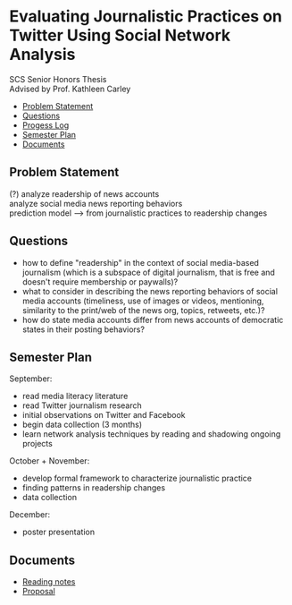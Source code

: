 # Evaluating Journalistic Practices on Twitter Using Social Network Analysis
SCS Senior Honors Thesis  
Advised by Prof. Kathleen Carley

- [Problem Statement](#problem-statement)
- [Questions](#questions)
- [Progess Log](/ProgressLog.md)
- [Semester Plan](#semester-plan)
- [Documents](#documents)

## Problem Statement
(?)
analyze readership of news accounts  
analyze social media news reporting behaviors  
prediction model --> from journalistic practices to readership changes  

## Questions
- how to define "readership" in the context of social media-based journalism (which is a subspace of digital journalism, that is free and doesn't require membership or paywalls)?
- what to consider in describing the news reporting behaviors of social media accounts (timeliness, use of images or videos, mentioning, similarity to the print/web of the news org, topics, retweets, etc.)?
- how do state media accounts differ from news accounts of democratic states in their posting behaviors?

## Semester Plan
September:
- read media literacy literature
- read Twitter journalism research
- initial observations on Twitter and Facebook
- begin data collection (3 months)
- learn network analysis techniques by reading and shadowing ongoing projects

October + November:
- develop formal framework to characterize journalistic practice
- finding patterns in readership changes  
- data collection

December:
- poster presentation

## Documents
- [Reading notes](/Literature)
- [Proposal](/Joyce%20Wang%20thesis%20proposal.pdf)
